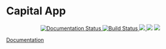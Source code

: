 #  Capital App

<p align="center">
<a href="https://github.com/andrey-manakov/Capital">
<img src="https://img.shields.io/badge/docs-10%25-red.svg"
alt="Documentation Status">
</a>
<a href="https://travis-ci.org/andrey-manakov/Capital">
<img src="https://api.travis-ci.org/andrey-manakov/Capital.svg?branch=master"
alt="Build Status">
</a>
<a href="https://codecov.io/gh/andrey-manakov/Capital">
  <img src="https://codecov.io/gh/andrey-manakov/Capital/branch/master/graph/badge.svg" />
</a>
<a href="https://codeclimate.com/github/andrey-manakov/Capital/maintainability"><img src="https://api.codeclimate.com/v1/badges/35e56f3c543f63049fb9/maintainability" /></a>
<a href="https://codeclimate.com/github/andrey-manakov/Capital/test_coverage"><img src="https://api.codeclimate.com/v1/badges/35e56f3c543f63049fb9/test_coverage" /></a></p>

[Documentation](https://andrey-manakov.github.io/Capital/index.html)



